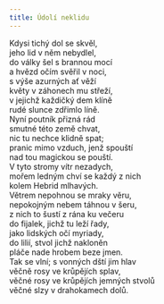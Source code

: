 ```yaml
---
title: Údolí neklidu
---
```


  

Kdysi tichý dol se skvěl,  
jeho lid v něm nebydlel,  
do války šel s brannou mocí  
a hvězd očím svěřil v noci,  
s výše azurných ať věží  
květy v záhonech mu střeží,  
v jejichž každičký dem klíně  
rudé slunce zdřimlo líně.  
Nyní poutník přizná rád  
smutné této země chvat,  
nic tu nechce klidně spat;  
pranic mimo vzduch, jenž spouští  
nad tou magickou se pouští.  
V tyto stromy vítr nezadych,  
mořem ledným chví se každý z nich  
kolem Hebrid mlhavých.  
Větrem nepohnou se mraky věru,  
nepokojným nebem táhnou v šeru,  
z nich to šustí z rána ku večeru  
do fijalek, jichž tu leží řady,  
jako lidských očí myriady,  
do lilií, stvol jichž nakloněn  
pláče nade hrobem beze jmen.  
Tak se vlní; s vonných dští jim hlav  
věčně rosy ve krůpějích splav,  
věčné rosy ve krůpějích jemných stvolů  
věčné slzy v drahokamech dolů.
